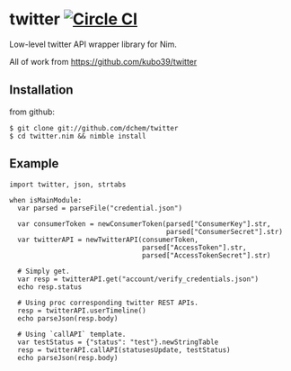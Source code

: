 # twitter [![Circle CI](https://circleci.com/gh/dchem/twitter.nim.svg?style=svg)](https://circleci.com/gh/dchem/twitter.nim)

Low-level twitter API wrapper library for Nim.

All of work from https://github.com/kubo39/twitter

## Installation

from github:

```console
$ git clone git://github.com/dchem/twitter
$ cd twitter.nim && nimble install
```

## Example

```nimrod
import twitter, json, strtabs

when isMainModule:
  var parsed = parseFile("credential.json")

  var consumerToken = newConsumerToken(parsed["ConsumerKey"].str,
                                       parsed["ConsumerSecret"].str)
  var twitterAPI = newTwitterAPI(consumerToken,
                                 parsed["AccessToken"].str,
                                 parsed["AccessTokenSecret"].str)

  # Simply get.
  var resp = twitterAPI.get("account/verify_credentials.json")
  echo resp.status

  # Using proc corresponding twitter REST APIs.
  resp = twitterAPI.userTimeline()
  echo parseJson(resp.body)

  # Using `callAPI` template.
  var testStatus = {"status": "test"}.newStringTable
  resp = twitterAPI.callAPI(statusesUpdate, testStatus)
  echo parseJson(resp.body)
```
